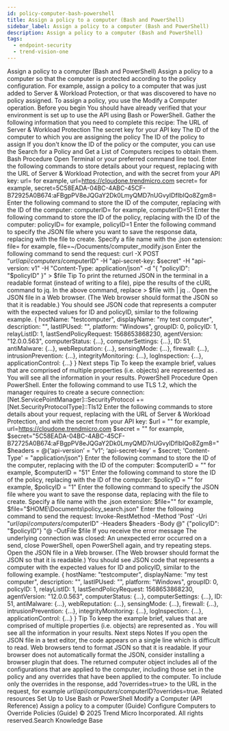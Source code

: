 ```yaml
---
id: policy-computer-bash-powershell
title: Assign a policy to a computer (Bash and PowerShell)
sidebar_label: Assign a policy to a computer (Bash and PowerShell)
description: Assign a policy to a computer (Bash and PowerShell)
tags:
  - endpoint-security
  - trend-vision-one
---
```


 Assign a policy to a computer (Bash and PowerShell) Assign a policy to a computer so that the computer is protected according to the policy configuration. For example, assign a policy to a computer that was just added to Server & Workload Protection, or that was discovered to have no policy assigned. To assign a policy, you use the Modify a Computer operation. Before you begin You should have already verified that your environment is set up to use the API using Bash or PowerShell. Gather the following information that you need to complete this recipe: The URL of Server & Workload Protection The secret key for your API key The ID of the computer to which you are assigning the policy The ID of the policy to assign If you don't know the ID of the policy or the computer, you can use the Search for a Policy and Get a List of Computers recipes to obtain them. Bash Procedure Open Terminal or your preferred command line tool. Enter the following commands to store details about your request, replacing <YOUR URL> with the URL of Server & Workload Protection, and <YOUR SECRET KEY> with the secret from your API key: url=<YOUR URL> for example, url=https://cloudone.trendmicro.com secret=<YOUR SECRET KEY> for example, secret=5C58EADA-04BC-4ABC-45CF-B72925A0B674:aFBgpPV8eJQGaY2Dk0LmyQMD7nUGvyIDfIbIQo8Zgm8= Enter the following command to store the ID of the computer, replacing <YOUR COMPUTER ID> with the ID of the computer: computerID=<YOUR COMPUTER ID> for example, computerID=51 Enter the following command to store the ID of the policy, replacing <YOUR POLICY ID> with the ID of the computer: policyID=<YOUR POLICY ID> for example, policyID=1 Enter the following command to specify the JSON file where you want to save the response data, replacing <FILE PATH> with the file to create. Specify a file name with the .json extension: file=<FILE PATH> for example, file=~/Documents/computer_modify.json Enter the following command to send the request: curl -X POST "$url/api/computers/$computerID" -H "api-secret-key: $secret" -H "api-version: v1" -H "Content-Type: application/json" -d "{ \"policyID\": \"$policyID\" }" > $file Tip To print the returned JSON in the terminal in a readable format (instead of writing to a file), pipe the results of the cURL command to jq. In the above command, replace > $file with | jq .. Open the JSON file in a Web browser. (The Web browser should format the JSON so that it is readable.) You should see JSON code that represents a computer with the expected values for ID and policyID, similar to the following example. { hostName: "testcomputer", displayName: "my test computer", description: "", lastIPUsed: "", platform: "Windows", groupID: 0, policyID: 1, relayListID: 1, lastSendPolicyRequest: 1568653868230, agentVersion: "12.0.0.563", computerStatus: {...}, computerSettings: {...}, ID: 51, antiMalware: {...}, webReputation: {...}, sensingMode: {...}, firewall: {...}, intrusionPrevention: {...}, integrityMonitoring: {...}, logInspection: {...}, applicationControl: {...} } Next steps Tip To keep the example brief, values that are comprised of multiple properties (i.e. objects) are represented as . You will see all the information in your results. PowerShell Procedure Open PowerShell. Enter the following command to use TLS 1.2, which the manager requires to create a secure connection: [Net.ServicePointManager]::SecurityProtocol += [Net.SecurityProtocolType]::Tls12 Enter the following commands to store details about your request, replacing <YOUR URL> with the URL of Server & Workload Protection, and <YOUR SECRET KEY>with the secret from your API key: $url = "<YOUR URL>" for example, url=https://cloudone.trendmicro.com $secret = "<YOUR API KEY SECRET>" for example, $secret="5C58EADA-04BC-4ABC-45CF-B72725A0B674:aFBgpPV8eJQGaY2Dk0LmyQMD7nUGvyIDfIbIQo8Zgm8=" $headers = @{‘api-version’ = “v1”; ‘api-secret-key’ = $secret; 'Content-Type' = "application/json"} Enter the following command to store the ID of the computer, replacing <YOUR COMPUTER ID> with the ID of the computer: $computerID = "<YOUR COMPUTER ID>" for example, $computerID = "51" Enter the following command to store the ID of the policy, replacing <YOUR POLICY ID> with the ID of the computer: $policyID = "<YOUR POLICY ID>" for example, $policyID = "1" Enter the following command to specify the JSON file where you want to save the response data, replacing <FILE PATH> with the file to create. Specify a file name with the .json extension: $file="<FILE PATH>" for example, $file="$HOME\Documents\policy_search.json" Enter the following command to send the request: Invoke-RestMethod -Method 'Post' -Uri "$url/api/computers/$computerID" -Headers $headers -Body @" {"policyID": "$policyID"} "@ -OutFile $file If you receive the error message The underlying connection was closed: An unexpected error occurred on a send, close PowerShell, open PowerShell again, and try repeating steps. Open the JSON file in a Web browser. (The Web browser should format the JSON so that it is readable.) You should see JSON code that represents a computer with the expected values for ID and policyID, similar to the following example. { hostName: "testcomputer", displayName: "my test computer", description: "", lastIPUsed: "", platform: "Windows", groupID: 0, policyID: 1, relayListID: 1, lastSendPolicyRequest: 1568653868230, agentVersion: "12.0.0.563", computerStatus: {...}, computerSettings: {...}, ID: 51, antiMalware: {...}, webReputation: {...}, sensingMode: {...}, firewall: {...}, intrusionPrevention: {...}, integrityMonitoring: {...}, logInspection: {...}, applicationControl: {...} } Tip To keep the example brief, values that are comprised of multiple properties (i.e. objects) are represented as . You will see all the information in your results. Next steps Notes If you open the JSON file in a text editor, the code appears on a single line which is difficult to read. Web browsers tend to format JSON so that it is readable. If your browser does not automatically format the JSON, consider installing a browser plugin that does. The returned computer object includes all of the configurations that are applied to the computer, including those set in the policy and any overrides that have been applied to the computer. To include only the overrides in the response, add ?overrides=true> to the URL in the request, for example $url/api/computers/$computerID?overrides=true. Related resources Set Up to Use Bash or PowerShell Modify a Computer (API Reference) Assign a policy to a computer (Guide) Configure Computers to Override Policies (Guide) © 2025 Trend Micro Incorporated. All rights reserved.Search Knowledge Base